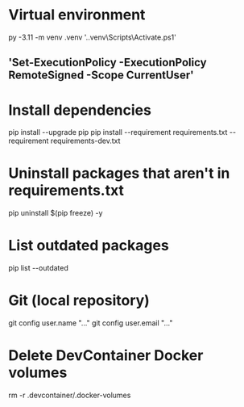 # Virtual environment
py -3.11 -m venv .venv
'.\.venv\Scripts\Activate.ps1'
## 'Set-ExecutionPolicy -ExecutionPolicy RemoteSigned -Scope CurrentUser'

# Install dependencies
pip install --upgrade pip
pip install --requirement requirements.txt --requirement requirements-dev.txt

# Uninstall packages that aren't in requirements.txt
pip uninstall $(pip freeze) -y

# List outdated packages
pip list --outdated

# Git (local repository)
git config user.name "..."
git config user.email "..."

# Delete DevContainer Docker volumes
rm -r .devcontainer/.docker-volumes
